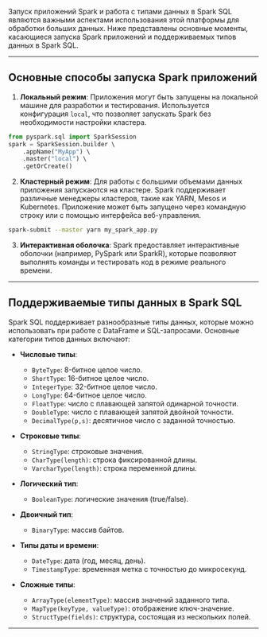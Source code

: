 
Запуск приложений Spark и работа с типами данных в Spark SQL являются важными аспектами использования этой платформы для обработки больших данных. Ниже представлены основные моменты, касающиеся запуска Spark приложений и поддерживаемых типов данных в Spark SQL.

---
## Основные способы запуска Spark приложений

1. **Локальный режим**: Приложения могут быть запущены на локальной машине для разработки и тестирования. Используется конфигурация `local`, что позволяет запускать Spark без необходимости настройки кластера.
```python
from pyspark.sql import SparkSession 
spark = SparkSession.builder \     
	.appName("MyApp") \    
	.master("local") \    
	.getOrCreate()
```
2. **Кластерный режим**: Для работы с большими объемами данных приложения запускаются на кластере. Spark поддерживает различные менеджеры кластеров, такие как YARN, Mesos и Kubernetes. Приложение может быть запущено через командную строку или с помощью интерфейса веб-управления.
```bash
spark-submit --master yarn my_spark_app.py
```
3. **Интерактивная оболочка**: Spark предоставляет интерактивные оболочки (например, PySpark или SparkR), которые позволяют выполнять команды и тестировать код в режиме реального времени.
---
## Поддерживаемые типы данных в Spark SQL

Spark SQL поддерживает разнообразные типы данных, которые можно использовать при работе с DataFrame и SQL-запросами. Основные категории типов данных включают:

- **Числовые типы**:
    - `ByteType`: 8-битное целое число.
    - `ShortType`: 16-битное целое число.
    - `IntegerType`: 32-битное целое число.
    - `LongType`: 64-битное целое число.
    - `FloatType`: число с плавающей запятой одинарной точности.
    - `DoubleType`: число с плавающей запятой двойной точности.
    - `DecimalType(p,s)`: десятичное число с заданной точностью.
    
- **Строковые типы**:
    - `StringType`: строковые значения.
    - `CharType(length)`: строка фиксированной длины.
    - `VarcharType(length)`: строка переменной длины.
    
- **Логический тип**:
    - `BooleanType`: логические значения (true/false).
    
- **Двоичный тип**:
    - `BinaryType`: массив байтов.
    
- **Типы даты и времени**:
    - `DateType`: дата (год, месяц, день).
    - `TimestampType`: временная метка с точностью до микросекунд.
    
- **Сложные типы**:
    - `ArrayType(elementType)`: массив значений заданного типа.
    - `MapType(keyType, valueType)`: отображение ключ-значение.
    - `StructType(fields)`: структура, состоящая из нескольких полей.
---

